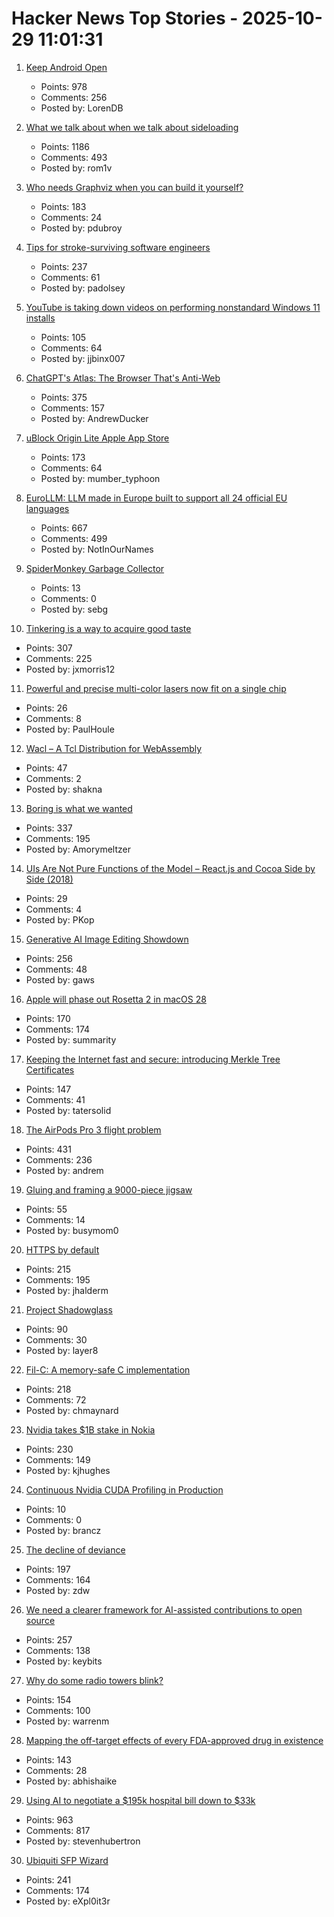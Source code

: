 # Hacker News Top Stories - 2025-10-29 11:01:31

1. [Keep Android Open](http://keepandroidopen.org/)
   - Points: 978
   - Comments: 256
   - Posted by: LorenDB

2. [What we talk about when we talk about sideloading](https://f-droid.org/2025/10/28/sideloading.html)
   - Points: 1186
   - Comments: 493
   - Posted by: rom1v

3. [Who needs Graphviz when you can build it yourself?](https://spidermonkey.dev/blog/2025/10/28/iongraph-web.html)
   - Points: 183
   - Comments: 24
   - Posted by: pdubroy

4. [Tips for stroke-surviving software engineers](https://blog.j11y.io/2025-10-29_stroke_tips_for_engineers/)
   - Points: 237
   - Comments: 61
   - Posted by: padolsey

5. [YouTube is taking down videos on performing nonstandard Windows 11 installs](https://old.reddit.com/r/DataHoarder/comments/1oiz0v0/youtube_is_taking_down_videos_on_performing/)
   - Points: 105
   - Comments: 64
   - Posted by: jjbinx007

6. [ChatGPT's Atlas: The Browser That's Anti-Web](https://www.anildash.com//2025/10/22/atlas-anti-web-browser/)
   - Points: 375
   - Comments: 157
   - Posted by: AndrewDucker

7. [uBlock Origin Lite Apple App Store](https://apps.apple.com/in/app/ublock-origin-lite/id6745342698)
   - Points: 173
   - Comments: 64
   - Posted by: mumber_typhoon

8. [EuroLLM: LLM made in Europe built to support all 24 official EU languages](https://eurollm.io/)
   - Points: 667
   - Comments: 499
   - Posted by: NotInOurNames

9. [SpiderMonkey Garbage Collector](https://firefox-source-docs.mozilla.org/js/gc.html)
   - Points: 13
   - Comments: 0
   - Posted by: sebg

10. [Tinkering is a way to acquire good taste](https://seated.ro/blog/tinkering-a-lost-art)
   - Points: 307
   - Comments: 225
   - Posted by: jxmorris12

11. [Powerful and precise multi-color lasers now fit on a single chip](https://phys.org/news/2025-10-powerful-precise-multi-lasers-chip.html)
   - Points: 26
   - Comments: 8
   - Posted by: PaulHoule

12. [Wacl – A Tcl Distribution for WebAssembly](https://github.com/ecky-l/wacl)
   - Points: 47
   - Comments: 2
   - Posted by: shakna

13. [Boring is what we wanted](https://512pixels.net/2025/10/boring-is-what-we-wanted/)
   - Points: 337
   - Comments: 195
   - Posted by: Amorymeltzer

14. [UIs Are Not Pure Functions of the Model – React.js and Cocoa Side by Side (2018)](https://blog.metaobject.com/2018/12/uis-are-not-pure-functions-of-model.html)
   - Points: 29
   - Comments: 4
   - Posted by: PKop

15. [Generative AI Image Editing Showdown](https://genai-showdown.specr.net/image-editing)
   - Points: 256
   - Comments: 48
   - Posted by: gaws

16. [Apple will phase out Rosetta 2 in macOS 28](https://developer.apple.com/documentation/apple-silicon/about-the-rosetta-translation-environment)
   - Points: 170
   - Comments: 174
   - Posted by: summarity

17. [Keeping the Internet fast and secure: introducing Merkle Tree Certificates](https://blog.cloudflare.com/bootstrap-mtc/)
   - Points: 147
   - Comments: 41
   - Posted by: tatersolid

18. [The AirPods Pro 3 flight problem](https://basicappleguy.com/basicappleblog/the-airpods-pro-3-flight-problem)
   - Points: 431
   - Comments: 236
   - Posted by: andrem

19. [Gluing and framing a 9000-piece jigsaw](https://river.me/blog/puzzle-glue-9000/)
   - Points: 55
   - Comments: 14
   - Posted by: busymom0

20. [HTTPS by default](https://security.googleblog.com/2025/10/https-by-default.html)
   - Points: 215
   - Comments: 195
   - Posted by: jhalderm

21. [Project Shadowglass](https://shadowglassgame.com)
   - Points: 90
   - Comments: 30
   - Posted by: layer8

22. [Fil-C: A memory-safe C implementation](https://lwn.net/SubscriberLink/1042938/658ade3768dd4758/)
   - Points: 218
   - Comments: 72
   - Posted by: chmaynard

23. [Nvidia takes $1B stake in Nokia](https://www.cnbc.com/2025/10/28/nvidia-nokia-ai.html)
   - Points: 230
   - Comments: 149
   - Posted by: kjhughes

24. [Continuous Nvidia CUDA Profiling in Production](https://www.polarsignals.com/blog/posts/2025/10/22/gpu-profiling)
   - Points: 10
   - Comments: 0
   - Posted by: brancz

25. [The decline of deviance](https://www.experimental-history.com/p/the-decline-of-deviance)
   - Points: 197
   - Comments: 164
   - Posted by: zdw

26. [We need a clearer framework for AI-assisted contributions to open source](https://samsaffron.com/archive/2025/10/27/your-vibe-coded-slop-pr-is-not-welcome)
   - Points: 257
   - Comments: 138
   - Posted by: keybits

27. [Why do some radio towers blink?](https://www.jeffgeerling.com/blog/2025/why-do-some-radio-towers-blink)
   - Points: 154
   - Comments: 100
   - Posted by: warrenm

28. [Mapping the off-target effects of every FDA-approved drug in existence](https://www.owlposting.com/p/mapping-the-off-target-effects-of)
   - Points: 143
   - Comments: 28
   - Posted by: abhishaike

29. [Using AI to negotiate a $195k hospital bill down to $33k](https://www.threads.com/@nthmonkey/post/DQVdAD1gHhw)
   - Points: 963
   - Comments: 817
   - Posted by: stevenhubertron

30. [Ubiquiti SFP Wizard](https://blog.ui.com/article/welcome-to-sfp-liberation-day)
   - Points: 241
   - Comments: 174
   - Posted by: eXpl0it3r

